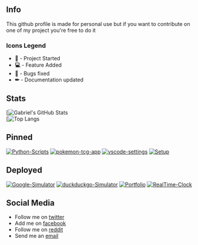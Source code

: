 <!-- Icons CDN -->
<link rel="stylesheet" href="https://use.fontawesome.com/releases/v5.15.2/css/all.css" integrity="sha384-vSIIfh2YWi9wW0r9iZe7RJPrKwp6bG+s9QZMoITbCckVJqGCCRhc+ccxNcdpHuYu" crossorigin="anonymous">

## Info

This github profile is made for personal use but if you want to contribute on one of my project you're free to do it

### Icons Legend

- **🎉** - Project Started
- **💻** - Feature Added
- **🔧** - Bugs fixed
- **✏** - Documentation updated

## Stats

[![Gabriel's GitHub Stats](https://github-readme-stats.vercel.app/api?username=GabrielCrackPro&show_icons=true&theme=dark)
<br>
[![Top Langs](https://github-readme-stats.vercel.app/api/top-langs/?username=GabrielCrackPro&theme=dark&layout=compact)

## Pinned

[![Python-Scripts](https://github-readme-stats.vercel.app/api/pin/?username=GabrielCrackPro&repo=python-scripts&theme=dark)](https://github.com/GabrielCrackPro/python-scripts)
[![pokemon-tcg-app](https://github-readme-stats.vercel.app/api/pin/?username=GabrielCrackPro&repo=pokemon-tcg-app&theme=dark)](https://github.com/GabrielCrackPro/pokemon-tcg-app)
[![vscode-settings](https://github-readme-stats.vercel.app/api/pin/?username=GabrielCrackPro&repo=vscode-settings&theme=dark)](https://github.com/GabrielCrackPro/vscode-settings)
[![Setup](https://github-readme-stats.vercel.app/api/pin/?username=GabrielCrackPro&repo=Setup&theme=dark)](https://github.com/GabrielCrackPro/Setup)

## Deployed

[![Google-Simulator](https://github-readme-stats.vercel.app/api/pin/?username=GabrielCrackPro&repo=Google-Simulator&theme=dark)](https://github.com/GabrielCrackPro/Google-Simulator)
[![duckduckgo-Simulator](https://github-readme-stats.vercel.app/api/pin/?username=GabrielCrackPro&repo=duckduckgo-Simulator&theme=dark)](https://github.com/GabrielCrackPro/duckduckgo-Simulator)
[![Portfolio](https://github-readme-stats.vercel.app/api/pin/?username=GabrielCrackPro&repo=Portfolio&theme=dark)](https://github.com/GabrielCrackPro/Portfolio)
[![RealTime-Clock](https://github-readme-stats.vercel.app/api/pin/?username=GabrielCrackPro&repo=RealTime-Clock&theme=dark)](https://github.com/GabrielCrackPro/RealTime-Clock)

## Social Media

- Follow me on <a href="http://twitter.com/gabrielvr01" target="blank">twitter</a>
- Add me on <a href="https://facebook.com/gabriel.vargasreyes.5" target="blank">facebook</a>
- Follow me on <a href="http://reddit.com/gabrielvr01" target="blank">reddit</a>
- Send me an <a href="mailto:gabrielcrackpro2001@gmail.com">email</a>

